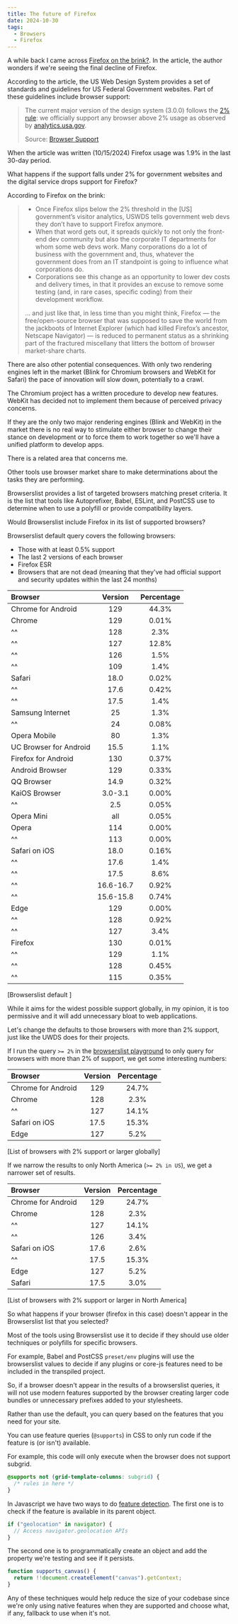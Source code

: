 ```yaml
---
title: The future of Firefox
date: 2024-10-30
tags:
  - Browsers
  - Firefox
---
```


A while back I came across [Firefox on the brink?](https://www.brycewray.com/posts/2023/11/firefox-brink/). In the article, the author wonders if we're seeing the final decline of Firefox.

According to the article, the US Web Design System provides a set of standards and guidelines for US Federal Government websites. Part of these guidelines include browser support:

> The current major version of the design system (3.0.0) follows the [2% rule](https://gds.blog.gov.uk/2012/01/25/support-for-browsers/): we officially support any browser above 2% usage as observed by [analytics.usa.gov](https://analytics.usa.gov/).
>
> Source: [Browser Support](https://designsystem.digital.gov/documentation/developers/#browser-support-2)

When the article was written (10/15/2024) Firefox usage was 1.9% in the last 30-day period.

What happens if the support falls under 2% for government websites and the digital service drops support for Firefox?

According to Firefox on the brink:

> * Once Firefox slips below the 2% threshold in the [US] government’s visitor analytics, USWDS tells government web devs they don’t have to support Firefox anymore.
> * When that word gets out, it spreads quickly to not only the front-end dev community but also the corporate IT departments for whom some web devs work. Many corporations do a lot of business with the government and, thus, whatever the government does from an IT standpoint is going to influence what corporations do.
> * Corporations see this change as an opportunity to lower dev costs and delivery times, in that it provides an excuse to remove some testing (and, in rare cases, specific coding) from their development workflow.
>
> &hellip; and just like that, in less time than you might think, Firefox — the free/open-source browser that was supposed to save the world from the jackboots of Internet Explorer (which had killed Firefox’s ancestor, Netscape Navigator) — is reduced to permanent status as a shrinking part of the fractured miscellany that litters the bottom of browser market-share charts.

There are also other potential consequences. With only two rendering engines left in the market (Blink for Chromium browsers and WebKit for Safari) the pace of innovation will slow down, potentially to a crawl.

The Chromium project has a written procedure to develop new features. WebKit has decided not to implement them because of perceived privacy concerns.

If they are the only two major rendering engines (Blink and WebKit) in the market there is no real way to stimulate either browser to change their stance on development or to force them to work together so we'll have a unified platform to develop apps.

There is a related area that concerns me.

Other tools use browser market share to make determinations about the tasks they are performing.

Browserslist provides a list of targeted browsers matching preset criteria. It is the list that tools like Autoprefixer, Babel, ESLint, and PostCSS use to determine when to use a polyfill or provide compatibility layers.

Would Browserslist include Firefox in its list of supported browsers?

Browserslist default query covers the following browsers:

* Those with at least 0.5% support
* The last 2 versions of each browser
* Firefox ESR
* Browsers that are not dead (meaning that they've had official support and security updates within the last 24 months)

| Browser | Version | Percentage |
| :--- | :---: | :---: |
| Chrome for Android | 129 | 44.3% |
| Chrome | 129 | 0.01% |
| ^^ | 128 | 2.3% |
| ^^ | 127 | 12.8% |
| ^^ | 126 | 1.5% |
| ^^ | 109 | 1.4% |
| Safari | 18.0 | 0.02% |
| ^^ | 17.6 | 0.42% |
| ^^ | 17.5 | 1.4% |
| Samsung Internet | 25 | 1.3% |
| ^^ | 24 | 0.08% |
| Opera Mobile | 80 | 1.3% |
| UC Browser for Android | 15.5 | 1.1% |
| Firefox for Android | 130 | 0.37% |
| Android Browser | 129 | 0.33% |
| QQ Browser | 14.9 | 0.32% |
| KaiOS Browser | 3.0-3.1 | 0.00% |
| ^^ | 2.5 | 0.05% |
| Opera Mini | all | 0.05% |
| Opera | 114 | 0.00% |
| ^^ | 113 | 0.00% |
| Safari on iOS | 18.0 | 0.16% |
| ^^ | 17.6 | 1.4% |
| ^^ | 17.5 | 8.6% |
| ^^ | 16.6-16.7 | 0.92% |
| ^^ | 15.6-15.8 | 0.74% |
| Edge | 129 | 0.00% |
| ^^ | 128 | 0.92% |
| ^^ | 127 | 3.4% |
| Firefox | 130 | 0.01% |
| ^^ | 129 | 1.1% |
| ^^ | 128 | 0.45% |
| ^^ | 115 | 0.35% |
[Browserslist default ]

While it aims for the widest possible support globally, in my opinion, it is too permissive and it will add unnecessary bloat to web applications.

Let's change the defaults to those browsers with more than 2% support, just like the UWDS does for their projects.

If I run the query `>= 2%` in the [browserslist playground](https://browsersl.ist/#q=%3E+2%25%0A&region=alt-na) to only query for browsers with more than 2% of support, we get some interesting numbers:

| Browser | Version | Percentage |
| :--- | :---: | :---: |
| Chrome for Android | 129 | 24.7% |
| Chrome | 128 | 2.3% |
| ^^ | 127 | 14.1% |
| Safari on iOS | 17.5 | 15.3% |
| Edge | 127 | 5.2% |
[List of browsers with 2% support or larger globally]

If we narrow the results to only North America (`>= 2% in US`), we get a narrower set of results.

| Browser | Version | Percentage |
| :--- | :---: | :---: |
| Chrome for Android | 129 | 24.7% |
| Chrome | 128 | 2.3% |
| ^^ | 127 | 14.1% |
| ^^ | 126 | 3.4% |
| Safari on iOS | 17.6 | 2.6% |
| ^^ | 17.5 | 15.3% |
| Edge | 127 | 5.2% |
| Safari | 17.5 | 3.0% |
[List of browsers with 2% support or larger in North America]

So what happens if your browser (firefox in this case) doesn't appear in the Browserslist list that you selected?

Most of the tools using Browserslist use it to decide if they should use older techniques or polyfills for specific browsers.

For example, Babel and PostCSS `preset/env` plugins will use the browserslist values to decide if any plugins or core-js features need to be included in the transpiled project.

So, if a browser doesn't appear in the results of a browserslist queries, it will not use modern features supported by the browser creating larger code bundles or unnecessary prefixes added to your stylesheets.

Rather than use the default, you can query based on the features that you need for your site.

You can use feature queries (`@supports`) in CSS to only run code if the feature is (or isn't) available.

For example, this code will only execute when the browser does not support subgrid.

```css
@supports not (grid-template-columns: subgrid) {
  /* rules in here */
}
```

In Javascript we have two ways to do  [feature detection](https://developer.mozilla.org/en-US/docs/Learn/Tools_and_testing/Cross_browser_testing/Feature_detection). The first one is to check if the feature is available in its parent object.

```js
if ("geolocation" in navigator) {
  // Access navigator.geolocation APIs
}
```

The second one is to programmatically create an object and add the property we're testing and see if it persists.

```js
function supports_canvas() {
  return !!document.createElement("canvas").getContext;
}
```

Any of these techniques would help reduce the size of your codebase since we're only using native features when they are supported and choose what, if any, fallback to use when it's not.
